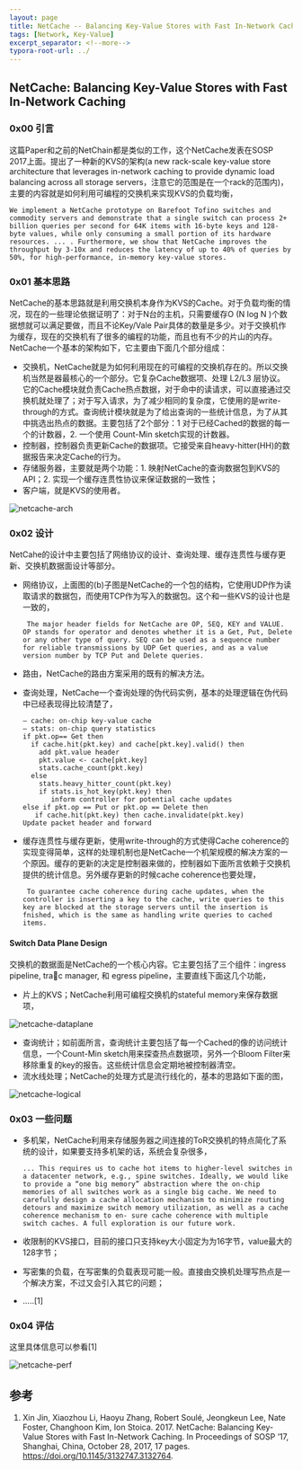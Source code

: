 ```yaml
---
layout: page
title: NetCache -- Balancing Key-Value Stores with Fast In-Network Caching
tags: [Network, Key-Value]
excerpt_separator: <!--more-->
typora-root-url: ../
---
```


## NetCache: Balancing Key-Value Stores with Fast In-Network Caching

### 0x00 引言

  这篇Paper和之前的NetChain都是类似的工作，这个NetCache发表在SOSP 2017上面。提出了一种新的KVS的架构(a new rack-scale key-value store architecture that leverages in-network caching to provide dynamic load balancing across all storage servers，注意它的范围是在一个rack的范围内)，主要的内容就是如何利用可编程的交换机来实现KVS的负载均衡，

```
We implement a NetCache prototype on Barefoot Tofino switches and commodity servers and demonstrate that a single switch can process 2+ billion queries per second for 64K items with 16-byte keys and 128-byte values, while only consuming a small portion of its hardware resources. ... . Furthermore, we show that NetCache improves the throughput by 3-10x and reduces the latency of up to 40% of queries by 50%, for high-performance, in-memory key-value stores.
```

### 0x01 基本思路

 NetCache的基本思路就是利用交换机本身作为KVS的Cache。对于负载均衡的情况，现在的一些理论依据证明了：对于N台的主机，只需要缓存O (N log N )个数据想就可以满足要做，而且不论Key/Vale Pair具体的数量是多少。对于交换机作为缓存，现在的交换机有了很多的编程的功能，而且也有不少的片山的内存。NetCache一个基本的架构如下，它主要由下面几个部分组成：

* 交换机，NetCache就是为如何利用现在的可编程的交换机存在的。所以交换机当然是器最核心的一个部分。它复杂Cache数据项、处理 L2/L3 层协议。它的Cache模块就负责Cache热点数据，对于命中的读请求，可以直接通过交换机就处理了；对于写入请求，为了减少相同的复杂度，它使用的是write-through的方式。查询统计模块就是为了给出查询的一些统计信息，为了从其中挑选出热点的数据。主要包括了2个部分：1 对于已经Cached的数据的每一个的计数器，2. 一个使用 Count-Min sketch实现的计数器。
* 控制器，控制器负责更新Cache的数据项。它接受来自heavy-hitter(HH)的数据报告来决定Cache的行为。
* 存储服务器，主要就是两个功能：1. 映射NetCache的查询数据包到KVS的API；2. 实现一个缓存连贯性协议来保证数据的一致性；
* 客户端，就是KVS的使用者。

![netcache-arch](/assets/img/netcache-arch.png)

### 0x02 设计

 NetCahe的设计中主要包括了网络协议的设计、查询处理、缓存连贯性与缓存更新、交换机数据面设计等部分。

* 网络协议，上面图的(b)子图是NetCache的一个包的结构，它使用UDP作为读取请求的数据包，而使用TCP作为写入的数据包。这个和一些KVS的设计也是一致的，

  ```
   The major header fields for NetCache are OP, SEQ, KEY and VALUE. OP stands for operator and denotes whether it is a Get, Put, Delete or any other type of query. SEQ can be used as a sequence number for reliable transmissions by UDP Get queries, and as a value version number by TCP Put and Delete queries.
  ```

* 路由，NetCache的路由方案采用的既有的解决方法。

* 查询处理，NetCache一个查询处理的伪代码实例，基本的处理逻辑在伪代码中已经表现得比较清楚了，

  ```
  – cache: on-chip key-value cache
  – stats: on-chip query statistics 
  if pkt.op== Get then
    if cache.hit(pkt.key) and cache[pkt.key].valid() then 
      add pkt.value header
      pkt.value <- cache[pkt.key] 
      stats.cache_count(pkt.key)
    else
      stats.heavy_hitter_count(pkt.key) 
      if stats.is_hot_key(pkt.key) then
         inform controller for potential cache updates 
  else if pkt.op == Put or pkt.op == Delete then
     if cache.hit(pkt.key) then cache.invalidate(pkt.key)
  Update packet header and forward
  ```

* 缓存连贯性与缓存更新，使用write-through的方式使得Cache coherence的实现变得简单，这样的处理机制也是NetCache一个机架规模的解决方案的一个原因。缓存的更新的决定是控制器来做的，控制器如下面所言依赖于交换机提供的统计信息。另外缓存更新的时候cache coherence也要处理，

  ```
   To guarantee cache coherence during cache updates, when the controller is inserting a key to the cache, write queries to this key are blocked at the storage servers until the insertion is fnished, which is the same as handling write queries to cached items. 
  ```

#### Switch Data Plane Design

交换机的数据面是NetCache的一个核心内容。它主要包括了三个组件：ingress pipeline, tra￿c manager, 和 egress pipeline，主要直线下面这几个功能，

* 片上的KVS；NetCache利用可编程交换机的stateful memory来保存数据项，


![netcache-dataplane](/assets/img/netcache-dataplane.png)

* 查询统计；如前面所言，查询统计主要包括了每一个Cached的像的访问统计信息，一个Count-Min sketch用来探查热点数据项，另外一个Bloom Filter来移除重复的key的报告。这些统计信息会定期地被控制器清空。
* 流水线处理；NetCache的处理方式是流行线化的，基本的思路如下面的图，

![netcache-logical](/assets/img/netcache-logical.png)

### 0x03 一些问题

* 多机架，NetCache利用来存储服务器之间连接的ToR交换机的特点简化了系统的设计，如果要支持多机架的话，系统会复杂很多，

  ```
  ... This requires us to cache hot items to higher-level switches in a datacenter network, e.g., spine switches. Ideally, we would like to provide a “one big memory” abstraction where the on-chip memories of all switches work as a single big cache. We need to carefully design a cache allocation mechanism to minimize routing detours and maximize switch memory utilization, as well as a cache coherence mechanism to en- sure cache coherence with multiple switch caches. A full exploration is our future work.
  ```

* 收限制的KVS接口，目前的接口只支持key大小固定为为16字节，value最大的128字节；

* 写密集的负载，在写密集的负载表现可能一般。直接由交换机处理写热点是一个解决方案，不过又会引入其它的问题；

* .....[1]

### 0x04 评估

 这里具体信息可以参看[1]

![netcache-perf](/assets/img/netcache-perf.png)

## 参考

1. Xin Jin, Xiaozhou Li, Haoyu Zhang, Robert Soulé, Jeongkeun Lee, Nate Foster, Changhoon Kim, Ion Stoica. 2017. NetCache: Balancing Key-Value Stores with Fast In-Network Caching. In Proceedings of SOSP ’17, Shanghai, China, October 28, 2017, 17 pages. https://doi.org/10.1145/3132747.3132764.